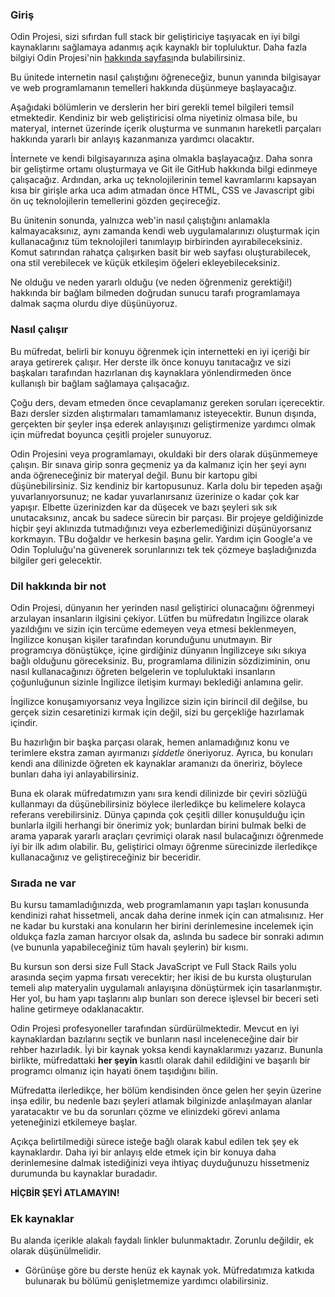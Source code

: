 ### Giriş

Odin Projesi, sizi sıfırdan full stack bir geliştiriciye taşıyacak en iyi bilgi kaynaklarını sağlamaya adanmış açık kaynaklı bir topluluktur. Daha fazla bilgiyi Odin Projesi'nin [hakkında sayfası](https://www.theodinproject.com/about)nda bulabilirsiniz.

Bu ünitede internetin nasıl çalıştığını öğreneceğiz, bunun yanında bilgisayar ve web programlamanın temelleri hakkında düşünmeye başlayacağız.

Aşağıdaki bölümlerin ve derslerin her biri gerekli temel bilgileri temsil etmektedir. Kendiniz bir web geliştiricisi olma niyetiniz olmasa bile, bu materyal, internet üzerinde içerik oluşturma ve sunmanın hareketli parçaları hakkında yararlı bir anlayış kazanmanıza yardımcı olacaktır.

İnternete ve kendi bilgisayarınıza aşina olmakla başlayacağız. Daha sonra bir geliştirme ortamı oluşturmaya ve Git ile GitHub hakkında bilgi edinmeye çalışacağız. Ardından, arka uç teknolojilerinin temel kavramlarını kapsayan kısa bir girişle arka uca adım atmadan önce HTML, CSS ve Javascript gibi ön uç teknolojilerin temellerini gözden geçireceğiz.

Bu ünitenin sonunda, yalnızca web'in nasıl çalıştığını anlamakla kalmayacaksınız, aynı zamanda kendi web uygulamalarınızı oluşturmak için kullanacağınız tüm teknolojileri tanımlayıp birbirinden ayırabileceksiniz. Komut satırından rahatça çalışırken basit bir web sayfası oluşturabilecek, ona stil verebilecek ve küçük etkileşim öğeleri ekleyebileceksiniz.

Ne olduğu ve neden yararlı olduğu (ve neden öğrenmeniz gerektiği!) hakkında bir bağlam bilmeden doğrudan sunucu tarafı programlamaya dalmak saçma olurdu diye düşünüyoruz.

### Nasıl çalışır

Bu müfredat, belirli bir konuyu öğrenmek için internetteki en iyi içeriği bir araya getirerek çalışır. Her derste ilk önce konuyu tanıtacağız ve sizi başkaları tarafından hazırlanan dış kaynaklara yönlendirmeden önce kullanışlı bir bağlam sağlamaya çalışacağız.

Çoğu ders, devam etmeden önce cevaplamanız gereken soruları içerecektir. Bazı dersler sizden alıştırmaları tamamlamanız isteyecektir. Bunun dışında, gerçekten bir şeyler inşa ederek anlayışınızı geliştirmenize yardımcı olmak için müfredat boyunca çeşitli projeler sunuyoruz.

Odin Projesini veya programlamayı, okuldaki bir ders olarak düşünmemeye çalışın. Bir sınava girip sonra geçmeniz ya da kalmanız için her şeyi aynı anda öğreneceğiniz bir materyal değil. Bunu bir kartopu gibi düşünebilirsiniz. Siz kendiniz bir kartopusunuz. Karla dolu bir tepeden aşağı yuvarlanıyorsunuz; ne kadar yuvarlanırsanız üzerinize o kadar çok kar yapışır. Elbette üzerinizden kar da düşecek ve bazı şeyleri sık sık unutacaksınız, ancak bu sadece sürecin bir parçası. Bir projeye geldiğinizde hiçbir şeyi aklınızda tutmadığınızı veya ezberlemediğinizi düşünüyorsanız korkmayın. TBu doğaldır ve herkesin başına gelir. Yardım için Google'a ve Odin Topluluğu'na güvenerek sorunlarınızı tek tek çözmeye başladığınızda bilgiler geri gelecektir.

### Dil hakkında bir not

Odin Projesi, dünyanın her yerinden nasıl geliştirici olunacağını öğrenmeyi arzulayan insanların ilgisini çekiyor. Lütfen bu müfredatın İngilizce olarak yazıldığını ve sizin için tercüme edemeyen veya etmesi beklenmeyen, İngilizce konuşan kişiler tarafından korunduğunu unutmayın. Bir programcıya dönüştükçe, içine girdiğiniz dünyanın İngilizceye sıkı sıkıya bağlı olduğunu göreceksiniz. Bu, programlama dilinizin sözdiziminin, onu nasıl kullanacağınızı öğreten belgelerin ve topluluktaki insanların çoğunluğunun sizinle İngilizce iletişim kurmayı beklediği anlamına gelir.

İngilizce konuşamıyorsanız veya İngilizce sizin için birincil dil değilse, bu gerçek sizin cesaretinizi kırmak için değil, sizi bu gerçekliğe hazırlamak içindir.

Bu hazırlığın bir başka parçası olarak, hemen anlamadığınız konu ve terimlere ekstra zaman ayırmanızı *şiddetle* öneriyoruz. Ayrıca, bu konuları kendi ana dilinizde öğreten ek kaynaklar aramanızı da öneririz, böylece bunları daha iyi anlayabilirsiniz.

Buna ek olarak müfredatımızın yanı sıra kendi dilinizde bir çeviri sözlüğü kullanmayı da düşünebilirsiniz böylece  ilerledikçe bu kelimelere kolayca referans verebilirsiniz. Dünya çapında çok çeşitli diller konuşulduğu için bunlarla ilgili herhangi bir önerimiz yok; bunlardan birini bulmak belki de arama yaparak yararlı araçları çevrimiçi olarak nasıl bulacağınızı öğrenmede iyi bir ilk adım olabilir. Bu, geliştirici olmayı öğrenme sürecinizde ilerledikçe kullanacağınız ve geliştireceğiniz bir beceridir.

### Sırada ne var

Bu kursu tamamladığınızda, web programlamanın yapı taşları konusunda kendinizi rahat hissetmeli, ancak daha derine inmek için can atmalısınız. Her ne kadar bu kurstaki ana konuların her birini derinlemesine incelemek için oldukça fazla zaman harcıyor olsak da, aslında bu sadece bir sonraki adımın (ve bununla yapabileceğiniz tüm havalı şeylerin) bir kısmı.

Bu kursun son dersi size Full Stack JavaScript ve Full Stack Rails yolu arasında seçim yapma fırsatı verecektir; her ikisi de bu kursta oluşturulan temeli alıp materyalin uygulamalı anlayışına dönüştürmek için tasarlanmıştır. Her yol, bu ham yapı taşlarını alıp bunları son derece işlevsel bir beceri seti haline getirmeye odaklanacaktır.

Odin Projesi profesyoneller tarafından sürdürülmektedir. Mevcut en iyi kaynaklardan bazılarını seçtik ve bunların nasıl inceleneceğine dair bir rehber hazırladık. İyi bir kaynak yoksa kendi kaynaklarımızı yazarız. Bununla birlikte, müfredattaki **her şeyin** kasıtlı olarak dahil edildiğini ve başarılı bir programcı olmanız için hayati önem taşıdığını bilin.

Müfredatta ilerledikçe, her bölüm kendisinden önce gelen her şeyin üzerine inşa edilir, bu nedenle bazı şeyleri atlamak bilginizde anlaşılmayan alanlar yaratacaktır ve bu da sorunları çözme ve elinizdeki görevi anlama yeteneğinizi etkilemeye başlar.

Açıkça belirtilmediği sürece isteğe bağlı olarak kabul edilen tek şey ek kaynaklardır. Daha iyi bir anlayış elde etmek için bir konuya daha derinlemesine dalmak istediğinizi veya ihtiyaç duyduğunuzu hissetmeniz durumunda bu kaynaklar buradadır.

**HİÇBİR ŞEYİ ATLAMAYIN!** 

### Ek kaynaklar

Bu alanda içerikle alakalı faydalı linkler bulunmaktadır. Zorunlu değildir, ek olarak düşünülmelidir.
 
- Görünüşe göre bu derste henüz ek kaynak yok. Müfredatımıza katkıda bulunarak bu bölümü genişletmemize yardımcı olabilirsiniz.
